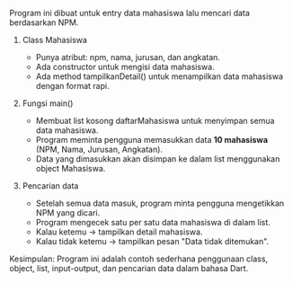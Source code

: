 
Program ini dibuat untuk entry data mahasiswa lalu mencari data berdasarkan NPM.

1. Class Mahasiswa

   * Punya atribut: npm, nama, jurusan, dan angkatan.
   * Ada constructor untuk mengisi data mahasiswa.
   * Ada method tampilkanDetail() untuk menampilkan data mahasiswa dengan format rapi.

2. Fungsi main()

   * Membuat list kosong daftarMahasiswa untuk menyimpan semua data mahasiswa.
   * Program meminta pengguna memasukkan data **10 mahasiswa** (NPM, Nama, Jurusan, Angkatan).
   * Data yang dimasukkan akan disimpan ke dalam list menggunakan object Mahasiswa.

3. Pencarian data

   * Setelah semua data masuk, program minta pengguna mengetikkan NPM yang dicari.
   * Program mengecek satu per satu data mahasiswa di dalam list.
   * Kalau ketemu → tampilkan detail mahasiswa.
   * Kalau tidak ketemu → tampilkan pesan "Data tidak ditemukan".

Kesimpulan:
Program ini adalah contoh sederhana penggunaan class, object, list, input-output, dan pencarian data dalam bahasa Dart.


